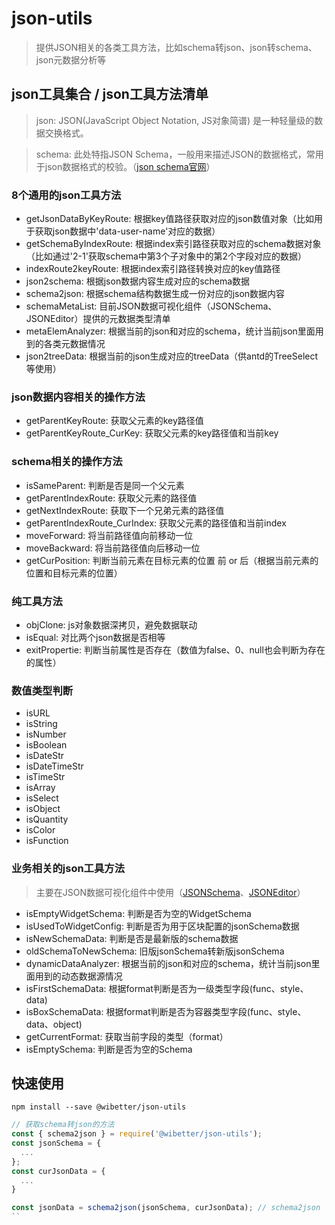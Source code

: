 # json-utils
> 提供JSON相关的各类工具方法，比如schema转json、json转schema、json元数据分析等

## json工具集合 / json工具方法清单
> json: JSON(JavaScript Object Notation, JS对象简谱) 是一种轻量级的数据交换格式。

> schema: 此处特指JSON Schema，一般用来描述JSON的数据格式，常用于json数据格式的校验。（[json schema官网](http://json-schema.org/learn/getting-started-step-by-step.html#properties)）

### 8个通用的json工具方法
- getJsonDataByKeyRoute: 根据key值路径获取对应的json数值对象（比如用于获取json数据中'data-user-name'对应的数据）
- getSchemaByIndexRoute: 根据index索引路径获取对应的schema数据对象（比如通过'2-1'获取schema中第3个子对象中的第2个字段对应的数据）
- indexRoute2keyRoute: 根据index索引路径转换对应的key值路径
- json2schema: 根据json数据内容生成对应的schema数据
- schema2json: 根据schema结构数据生成一份对应的json数据内容
- schemaMetaList: 目前JSON数据可视化组件（JSONSchema、JSONEditor）提供的元数据类型清单
- metaElemAnalyzer: 根据当前的json和对应的schema，统计当前json里面用到的各类元数据情况
- json2treeData: 根据当前的json生成对应的treeData（供antd的TreeSelect等使用）

### json数据内容相关的操作方法
- getParentKeyRoute: 获取父元素的key路径值
- getParentKeyRoute_CurKey: 获取父元素的key路径值和当前key

### schema相关的操作方法
- isSameParent: 判断是否是同一个父元素
- getParentIndexRoute: 获取父元素的路径值
- getNextIndexRoute: 获取下一个兄弟元素的路径值
- getParentIndexRoute_CurIndex: 获取父元素的路径值和当前index
- moveForward: 将当前路径值向前移动一位
- moveBackward: 将当前路径值向后移动一位
- getCurPosition: 判断当前元素在目标元素的位置 前 or 后（根据当前元素的位置和目标元素的位置）

### 纯工具方法
- objClone: js对象数据深拷贝，避免数据联动
- isEqual: 对比两个json数据是否相等
- exitPropertie: 判断当前属性是否存在（数值为false、0、null也会判断为存在的属性）

### 数值类型判断
- isURL
- isString
- isNumber
- isBoolean
- isDateStr
- isDateTimeStr
- isTimeStr
- isArray
- isSelect
- isObject
- isQuantity
- isColor
- isFunction

### 业务相关的json工具方法
> 主要在JSON数据可视化组件中使用（[JSONSchema](https://github.com/wibetter/json-schema-editor)、[JSONEditor](https://github.com/wibetter/json-editor)）
- isEmptyWidgetSchema: 判断是否为空的WidgetSchema
- isUsedToWidgetConfig: 判断是否为用于区块配置的jsonSchema数据
- isNewSchemaData: 判断是否是最新版的schema数据
- oldSchemaToNewSchema: 旧版jsonSchema转新版jsonSchema
- dynamicDataAnalyzer: 根据当前的json和对应的schema，统计当前json里面用到的动态数据源情况
- isFirstSchemaData: 根据format判断是否为一级类型字段(func、style、data)
- isBoxSchemaData: 根据format判断是否为容器类型字段(func、style、data、object)
- getCurrentFormat: 获取当前字段的类型（format）
- isEmptySchema: 判断是否为空的Schema

## 快速使用

```
npm install --save @wibetter/json-utils
```

```js
// 获取schema转json的方法
const { schema2json } = require('@wibetter/json-utils');
const jsonSchema = {
  ...
};
const curJsonData = {
  ...
}

const jsonData = schema2json(jsonSchema, curJsonData); // schema2json
``

